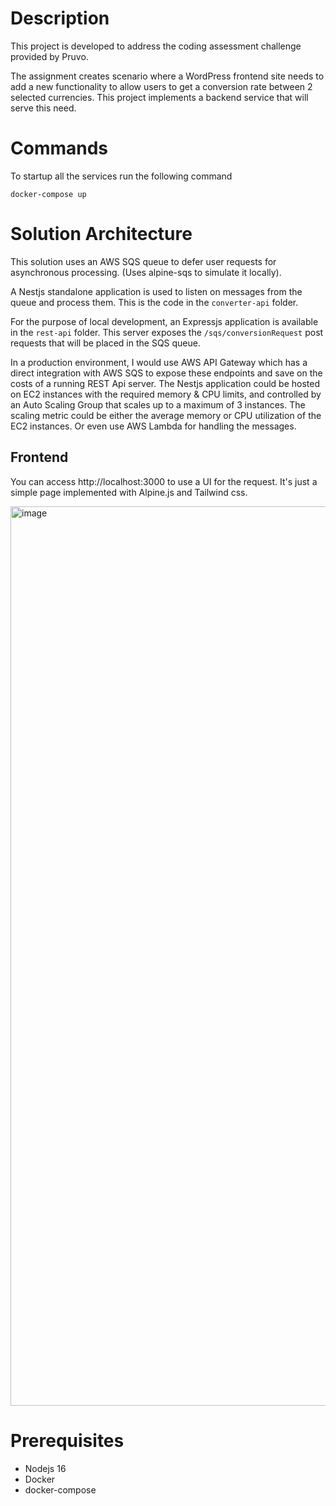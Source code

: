 # Description

This project is developed to address the coding assessment challenge provided by Pruvo.

The assignment creates scenario where a WordPress frontend site needs to add a new functionality to allow users to get a conversion rate between 2 selected currencies. This project implements a backend service that will serve this need.

# Commands
To startup all the services run the following command
```
docker-compose up
```

# Solution Architecture

This solution uses an AWS SQS queue to defer user requests for asynchronous processing. (Uses alpine-sqs to simulate it locally).

A Nestjs standalone application is used to listen on messages from the queue and process them. This is the code in the `converter-api` folder.

For the purpose of local development, an Expressjs application is available in the `rest-api` folder. This server exposes the `/sqs/conversionRequest` post requests that will be placed in the SQS queue.

In a production environment, I would use AWS API Gateway which has a direct integration with AWS SQS to expose these endpoints and save on the costs of a running REST Api server. The Nestjs application could be hosted on EC2 instances with the required memory & CPU limits, and controlled by an Auto Scaling Group that scales up to a maximum of 3 instances. The scaling metric could be either the average memory or CPU utilization of the EC2 instances. Or even use AWS Lambda for handling the messages.

## Frontend
You can access http://localhost:3000 to use a UI for the request. It's just a simple page implemented with Alpine.js and Tailwind css.

<img width="1439" alt="image" src="https://user-images.githubusercontent.com/54335160/228325712-d7fd6e0c-cabe-4521-81d6-432b8e474780.png">


# Prerequisites
- Nodejs 16
- Docker
- docker-compose

